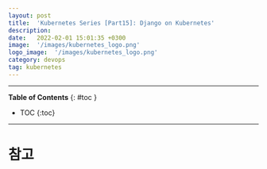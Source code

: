 ```yaml
---
layout: post
title:  'Kubernetes Series [Part15]: Django on Kubernetes'
description: 
date:   2022-02-01 15:01:35 +0300
image:  '/images/kubernetes_logo.png'
logo_image:  '/images/kubernetes_logo.png'
category: devops
tag: kubernetes
---
```


---
**Table of Contents**
{: #toc }
*  TOC
{:toc}

---


# 참고
